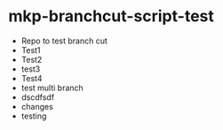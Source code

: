 # mkp-branchcut-script-test
- Repo to test branch cut
- Test1
- Test2
- test3
- Test4
- test multi branch
- dscdfsdf
- changes
- testing
